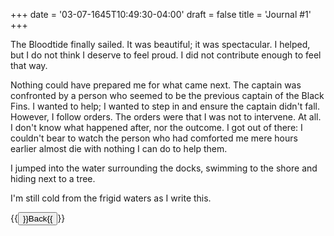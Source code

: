 +++
date = '03-07-1645T10:49:30-04:00'
draft = false
title = 'Journal #1'
+++

The Bloodtide finally sailed. It was beautiful; it was spectacular.
I helped, but I do not think I deserve to feel proud. I did not 
contribute enough to feel that way.

Nothing could have prepared me for what came next.
The captain was confronted by a person who seemed to be the 
previous captain of the Black Fins. I wanted to help; I wanted to 
step in and ensure the captain didn't fall. However, I follow orders.
The orders were that I was not to intervene. At all. I don't know what
happened after, nor the outcome. I got out of there: I couldn't bear to
watch the person who had comforted me mere hours earlier almost die with
nothing I can do to help them.

I jumped into the water surrounding the docks, swimming to the shore and 
hiding next to a tree.

I'm still cold from the frigid waters as I write this.

{{<button href="../../..">}}Back{{</button>}}
